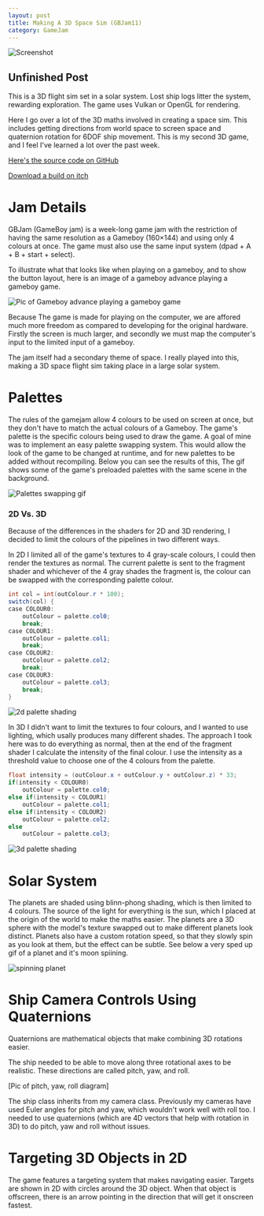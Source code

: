 ```yaml
---
layout: post
title: Making A 3D Space Sim (GBJam11)
category: GameJam
---
```


![Screenshot](/assets/img/posts/SpaceFlight/title.png)

## Unfinished Post

This is a 3D flight sim set in a solar system. Lost ship logs litter the system, rewarding exploration. The game uses Vulkan or OpenGL for rendering.

Here I go over a lot of the 3D maths involved in creating a space sim.
This includes getting directions from world space to screen space and 
quaternion rotation for 6DOF ship movement. This is my second 3D game,
and I feel I've learned a lot over the past week.

<!-- more -->

[Here's the source code on GitHub](https://github.com/NoamZeise/gbjam11)

[Download a build on itch](https://noamzeise.itch.io/space-flight)

# Jam Details

GBJam (GameBoy jam) is a week-long game jam with the restriction of having the same resolution as a Gameboy (160×144) and using only 4 colours at once. The game must also use the same input system (dpad + A + B + start + select). 

To illustrate what that looks like when playing on a gameboy, and to show the button layout, here is an image of a gameboy advance playing a gameboy game.

![Pic of Gameboy advance playing a gameboy game](/assets/img/posts/SpaceFlight/gba.jpg)

Because The game is made for playing on the computer, we are affored much more freedom as compared to developing for the original hardware. 
Firstly the   screen is much larger, and secondly we must map the computer's input to the limited input of a gameboy.

The jam itself had a secondary theme of space. I really played into this, making a 3D space flight sim taking place in a large solar system.

# Palettes

The rules of the gamejam allow 4 colours to be used on screen at once, but they don't have to match the actual colours of a Gameboy. The game's palette is the specific colours being used to draw the game. A goal of mine was to implement an easy palette swapping system. This would allow the look of the game to be changed at runtime, and for new palettes to be added without recompiling. Below you can see the results of this, The gif shows some of the game's preloaded palettes with the same scene in the background.

![Palettes swapping gif](/assets/img/posts/SpaceFlight/palettes.gif)

### 2D Vs. 3D

Because of the differences in the shaders for 2D and 3D rendering, I decided to limit the colours of the pipelines in two different ways.

In 2D I limited all of the game's textures to 4 gray-scale colours, I could then render the textures as normal. The current palette is sent to the fragment shader and whichever of the 4 gray shades the fragment is, the colour can be swapped with the corresponding palette colour.

```glsl
int col = int(outColour.r * 100);
switch(col) {
case COLOUR0:
	outColour = palette.col0;
	break;
case COLOUR1:
	outColour = palette.col1;
	break;
case COLOUR2:
	outColour = palette.col2;
	break;
case COLOUR3:
	outColour = palette.col3;
	break;
}
```

![2d palette shading](/assets/img/posts/SpaceFlight/2d-palette-swap.png)

In 3D I didn't want to limit the textures to four colours, and I wanted to use lighting, which usally produces many different shades. The approach I took here was to do everything as normal, then at the end of the fragment shader I calculate the intensity of the final colour. I use the intensity as a threshold value to choose one of the 4 colours from the palette.

```glsl
float intensity = (outColour.x + outColour.y + outColour.z) * 33;
if(intensity < COLOUR0)
	outColour = palette.col0;
else if(intensity < COLOUR1)
	outColour = palette.col1;
else if(intensity < COLOUR2)
	outColour = palette.col2;
else
	outColour = palette.col3;
```

![3d palette shading](/assets/img/posts/SpaceFlight/3d-palette-swap.png)


# Solar System

The planets are shaded using blinn-phong shading, which is then limited to 4 colours.
The source of the light for everything is the sun, which I placed at the origin of the world to make the maths easier.
The planets are a 3D sphere with the model's texture swapped out to make different planets look distinct. Planets also have a custom rotation speed,
so that they slowly spin as you look at them, but the effect can be subtle. See below a very sped up gif of a planet and it's moon spiining.

![spinning planet](/assets/img/posts/SpaceFlight/planet-spin.gif)


# Ship Camera Controls Using Quaternions

Quaternions are mathematical objects that make combining 3D rotations easier.

The ship needed to be able to move along three rotational axes to be realistic. These directions are called pitch, yaw, and roll.

[Pic of pitch, yaw, roll diagram]


 The ship class inherits from my camera class. Previously my cameras have used Euler angles for pitch and yaw, which wouldn't work well with roll too. I needed to use quaternions (which are 4D vectors that help with rotation in 3D) to do pitch, yaw and roll without issues.
 
# Targeting 3D Objects in 2D

The game features a targeting system that makes navigating easier. Targets are shown in 2D with circles around the 3D object. When that object is offscreen, there is an arrow pointing in the direction that will get it onscreen fastest. 

